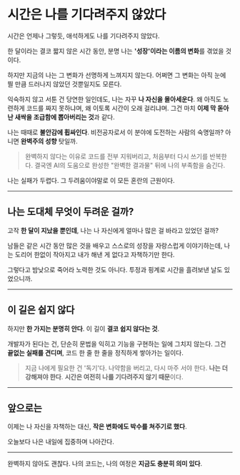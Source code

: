 <!-- 여기에 4주차 회고 내용을 작성해주세요 -->

# 시간은 나를 기다려주지 않았다

시간은 언제나 그렇듯, 애석하게도 나를 기다려주지 않았다.

한 달이라는 결코 짧지 않은 시간 동안, 분명 나는 **'성장'이라는 이름의 변화**를 겪었을 것이다.

하지만 지금의 나는 그 변화가 선명하게 느껴지지 않는다.
어쩌면 그 변화는 아직 눈에 띌 만큼 드러나지 않았던 것뿐일지도 모른다.

익숙하지 않고 서툰 건 당연한 일인데도, 나는 자꾸 **나 자신을 몰아세운다**.
왜 아직도 노련하게 코드를 짜지 못하냐며, 왜 이토록 시간이 오래 걸리냐며.
그건 마치 **이제 막 돋아난 새싹을 조급함에 뽑아버리는 것**과 같다.

나는 때때로 **불안감에 휩싸인다**.
비전공자로서 이 분야에 도전하는 사람의 숙명일까?
아니면 **완벽주의 성향** 탓일까.

> 완벽하지 않다는 이유로 코드를 전부 지워버리고,
> 처음부터 다시 쓰기를 반복한다.
> 결국엔 AI의 도움으로 완성한 "완벽한 결과물" 뒤에 나의 부족함을 숨긴다.

나는 실패가 두렵다.
그 두려움이야말로 이 모든 혼란의 근원이다.

---

## 나는 도대체 무엇이 두려운 걸까?

고작 **한 달이 지났을 뿐인데**,
나는 나 자신에게 얼마나 많은 걸 바라고 있었던 걸까?

남들은 같은 시간 동안 많은 것을 배우고
스스로의 성장을 자랑스럽게 이야기하는데,
나는 도리어 한없이 작아지고
내가 해낸 게 없다고 자책하기만 한다.

그렇다고 밤낮으로 죽어라 노력한 것도 아니다.
투정과 핑계로 시간을 흘려보낸 날도 있었으니까.

---

## 이 길은 쉽지 않다

하지만 **한 가지는 분명히 안다**.
이 길이 **결코 쉽지 않다는 것**.

개발자가 된다는 건, 단순히 문법을 익히고 기능을 구현하는 일에 그치지 않는다.
그건 **끝없는 실패를 견디며**,
코드 한 줄 한 줄을 정직하게 쌓아가는 일이다.

> 지금 나에게 필요한 건 '독기'다.
> 나약함을 버리고, 다시 마주 서야 한다.
> **나는 더 강해져야 한다**.
> **시간은 여전히 나를 기다려주지 않기 때문**이다.

---

## 앞으로는

이제는 나 자신을 자책하는 대신,
**작은 변화에도 박수를 쳐주기로 했다**.

오늘보다 나은 내일에 집중하며 나아간다.

---

완벽하지 않아도 괜찮다.
나의 코드는, 나의 여정은
**지금도 충분히 의미 있다**.
